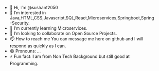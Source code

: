 - 👋 Hi, I’m @sushant2050
- 👀 I’m interested in Java,HTML,CSS,Javascript,SQL,React,Microservices,Springboot,Spring-Security.
- 🌱 I’m currently learning Microservices.
- 💞️ I’m looking to collaborate on Open Source Projects.
- 📫 How to reach me You can message me here on github and I will respond as quickly as I can.
- 😄 Pronouns: ...
- ⚡ Fun fact: I am from Non Tech Background but still good at Programming.

<!---
sushant2050/sushant2050 is a ✨ special ✨ repository because its `README.md` (this file) appears on your GitHub profile.
You can click the Preview link to take a look at your changes.
--->
